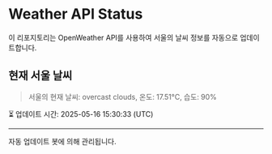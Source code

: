 
# Weather API Status

이 리포지토리는 OpenWeather API를 사용하여 서울의 날씨 정보를 자동으로 업데이트합니다.

## 현재 서울 날씨
> 서울의 현재 날씨: overcast clouds, 온도: 17.51°C, 습도: 90%

⏳ 업데이트 시간: 2025-05-16 15:30:33 (UTC)

---
자동 업데이트 봇에 의해 관리됩니다.
